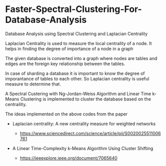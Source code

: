 # Faster-Spectral-Clustering-For-Database-Analysis

Database Analysis using Spectral Clustering and Laplacian Centrality

Laplacian Centrality is used to measure the local centrality of a node. It helps in finding the degree of importance of a node in a graph

The given database is converted into a graph where nodes are tables and edges are the foreign key relationship between the tables.

In case of sharding a database it is important to know the degree of imporantance of tables to each other. So Laplacian centrality is useful measure to determine that.

A Spectral Custering with Ng-Jordan-Weiss Algorithm and Linear Time k-Means Clustering is implemented to cluster the database based on the centraility.

The ideas implemented on the above codes from the paper

* Laplacian centrality: A new centrality measure for weighted networks
  - https://www.sciencedirect.com/science/article/pii/S0020025511006761
  
* A Linear Time-Complexity k-Means Algorithm Using Cluster Shifting
   - https://ieeexplore.ieee.org/document/7065640
